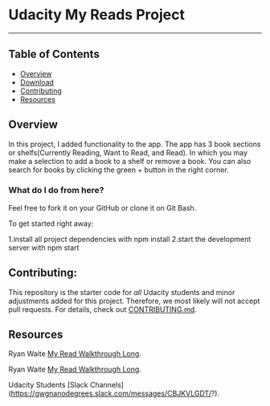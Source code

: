 # Udacity My Reads Project
---
## Table of Contents

* [Overview](#overview)
* [Download](#download)
* [Contributing](#contributing)
* [Resources](#resources)

## Overview

In this project, I added functionality to the app. The app has 3 book sections or shelfs(Currently Reading, Want to Read, and Read). In which you may make a selection to add a book to a shelf or remove a book. You can also search for books by clicking the green + button in the right corner.

### What do I do from here?

Feel free to fork it on your GitHub or clone it on Git Bash.

To get started right away:

1.install all project dependencies with npm install
2.start the development server with npm start

## Contributing:
This repository is the starter code for _all_ Udacity students and minor adjustments added for this project. Therefore, we most likely will not accept pull requests.
For details, check out [CONTRIBUTING.md](CONTRIBUTING.md).

## Resources
Ryan Waite  [My Read Walkthrough Long](https://www.youtube.com/watch?v=acJHkd6K5kI&=&feature=youtu.be).

Ryan Waite  [My Read Walkthrough Long](https://www.youtube.com/watch?v=N8bU1oWlLwY&feature=youtu.be).

Udacity Students [Slack Channels] (https://gwgnanodegrees.slack.com/messages/CBJKVLGDT/?).
